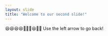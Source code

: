 ```yaml
---
layout: slide
title: "Welcome to our second slide!"
---
```

😆😆😆😆👍🏻🤣😆🤞🏻
Use the left arrow to go back!


